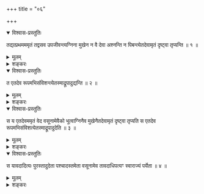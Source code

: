 +++
title = "०६"

+++

<details open><summary>विश्वास-प्रस्तुतिः</summary>

तद्यत्प्रथमममृतं तद्वसव उपजीवन्त्यग्निना मुखेन न वै देवा अश्नन्ति न
पिबन्त्येतदेवामृतं दृष्ट्वा तृप्यन्ति ॥ १ ॥
</details>

<details><summary>मूलम्</summary>

तद्यत्प्रथमममृतं तद्वसव उपजीवन्त्यग्निना मुखेन न वै देवा अश्नन्ति न
पिबन्त्येतदेवामृतं दृष्ट्वा तृप्यन्ति ॥ १ ॥
</details>

<details><summary>शङ्करः</summary>

तत् तत्र यत्प्रथमममृतं रोहितरूपलक्षणं तद्वसवः प्रातःसवनेशाना उपजीवन्ति
अग्निना मुखेन अग्निना प्रधानभूतेन, अग्निप्रधानाः सन्त
उपजीवन्तीत्यर्थः । ‘अन्नाद्यं रसोऽजायत’
(छा. उ. ३ । १ । ३) (छा. उ. ३ । २ । २) (छा. उ. ३ । ३ । २) (छा. उ. ३ ।
४ । २) (छा. उ. ३ । ५ । २) इति वचनात् कबलग्राहमश्नन्तीति प्राप्तम् ,
तत्प्रतिषिध्यते — न वै देवा अश्नन्ति न पिबन्तीति । कथं तर्हि
उपजीवन्तीति, उच्यते — एतदेव हि यथोक्तममृतं रोहितं रूपं दृष्ट्वा
उपलभ्य सर्वकरणैरनुभूय तृप्यन्ति, दृशेः
सर्वकरणद्वारोपलब्ध्यर्थत्वात् ।
ननु रोहितं रूपं दृष्ट्वेत्युक्तम् ; कथमन्येन्द्रियविषयत्वं रूपस्येति ;
न, यशआदीनां श्रोत्रादिगंयत्वात् । श्रोत्रग्राह्यं यशः । तेजोरूपं
चाक्षुषम् । इन्द्रियं विषयग्रहणकार्यानुमेयं करणसामर्थ्यम् ।
वीर्यं बलं देहगत उत्साहः प्राणवत्ता । अन्नाद्यं प्रत्यहमुपजीव्यमानं
शरीरस्थितिकरं यद्भवति । रसो ह्येवमात्मकः सर्वः । यं दृष्ट्वा
तृप्यन्ति सर्वे । देवा दृष्ट्वा तृप्यन्तीति एतत्सर्वं
स्वकरणैरनुभूय तृप्यन्तीत्यर्थः । आदित्यसंश्रयाः सन्तो
वैगन्ध्यादिदेहकरणदोषरहिताश्च ॥
</details>

<details open><summary>विश्वास-प्रस्तुतिः</summary>

त एतदेव रूपमभिसंविशन्त्येतस्माद्रूपादुद्यन्ति ॥ २ ॥
</details>

<details><summary>मूलम्</summary>

त एतदेव रूपमभिसंविशन्त्येतस्माद्रूपादुद्यन्ति ॥ २ ॥
</details>

<details><summary>शङ्करः</summary>

किं ते निरुद्यमा अमृतमुपजीवन्ति ? न ; कथं तर्हि, एतदेव रूपम् अभिलक्ष्य
अधुना भोगावसरो नास्माकमिति बुद्ध्वा अभिसंविशन्ति उदासते । यदा वै
तस्यामृतस्य भोगावसरो भवेत् ,
तदैतस्मादमृतादमृतभोगनिमित्तमित्यर्थः
; एतस्माद्रूपात् उद्यन्ति उत्साहवन्तो भवन्तीत्यर्थः । न हि
अनुत्साहवतामननुतिष्ठतामलसानां
भोगप्राप्तिर्लोके दृष्टा ॥
</details>

<details open><summary>विश्वास-प्रस्तुतिः</summary>

स य एतदेवममृतं वेद वसूनामेवैको भूत्वाग्निनैव मुखेनैतदेवामृतं दृष्ट्वा
तृप्यति स एतदेव रूपमभिसंविशत्येतस्माद्रूपादुदेति ॥ ३ ॥
</details>

<details><summary>मूलम्</summary>

स य एतदेवममृतं वेद वसूनामेवैको भूत्वाग्निनैव मुखेनैतदेवामृतं दृष्ट्वा
तृप्यति स एतदेव रूपमभिसंविशत्येतस्माद्रूपादुदेति ॥ ३ ॥
</details>

<details><summary>शङ्करः</summary>

स यः कश्चित् एतदेवं यथोदितम् ऋङ्मधुकरतापरससङ्क्षरणम्
ऋग्वेदविहितकर्मपुष्पात् तस्य च
आदित्यसंश्रयणं रोहितरूपत्वं च अमृतस्य प्राचीदिग्गतरश्मिनाडीसंस्थतां
वसुदेवभोग्यतां तद्विदश्च वसुभिः सहैकतां गत्वा अग्निना मुखेनोपजीवनं
दर्शनमात्रेण तृप्तिं च स्वभोगावसरे उद्यमनं तत्कालापाये च संवेशनं
वेद, सोऽपि वसुवत् सर्वं तथैवानुभवति ॥
</details>

<details open><summary>विश्वास-प्रस्तुतिः</summary>

स यावदादित्यः पुरस्तादुदेता पश्चादस्तमेता वसूनामेव तावदाधिपत्यꣳ
स्वाराज्यं पर्येता ॥ ४ ॥
</details>

<details><summary>मूलम्</summary>

स यावदादित्यः पुरस्तादुदेता पश्चादस्तमेता वसूनामेव तावदाधिपत्यꣳ
स्वाराज्यं पर्येता ॥ ४ ॥
</details>

<details><summary>शङ्करः</summary>

कियन्तं कालं विद्वांस्तदमृतमुपजीवतीति, उच्यते — स विद्वान् यावदादित्यः
पुरस्तात् प्राच्यां दिशि उदेता पश्चात् प्रतीच्याम् अस्तमेता,
तावद्वसूनां भोगकालः तावन्तमेव कालं वसूनामाधिपत्यं
स्वाराज्यं पर्येता परितो गन्ता भवतीत्यर्थः । न यथा
चन्द्रमण्डलस्थः केवलकर्मी परतन्त्रो देवानामन्नभूतः ; किं
तर्हि, अयम् आधिपत्यं स्वाराज्यं स्वराड्भावं च अधिगच्छति ॥

इति षष्ठखण्डभाष्यम् ॥
</details>

